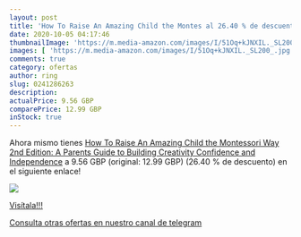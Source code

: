 ```yaml
---
layout: post
title: 'How To Raise An Amazing Child the Montes al 26.40 % de descuento'
date: 2020-10-05 04:17:46
thumbnailImage: 'https://m.media-amazon.com/images/I/51Oq+kJNXIL._SL200_.jpg'
images: [ 'https://m.media-amazon.com/images/I/51Oq+kJNXIL._SL200_.jpg' ]
comments: true
category: ofertas
author: ring
slug: 0241286263
description:
actualPrice: 9.56 GBP
comparePrice: 12.99 GBP
inStock: true
---
```


Ahora mismo tienes [How To Raise An Amazing Child the Montessori Way  2nd Edition: A Parents  Guide to Building Creativity  Confidence  and Independence](https://www.amazon.co.uk/dp/0241286263/?tag=redken01-21) a 9.56 GBP (original: 12.99 GBP) (26.40 %  de descuento) en el siguiente enlace!

[![](https://m.media-amazon.com/images/I/51Oq+kJNXIL._SL200_.jpg)](https://www.amazon.co.uk/dp/0241286263/?tag=redken01-21)

[Visítala!!!](https://www.amazon.co.uk/dp/0241286263/?tag=redken01-21)

[Consulta otras ofertas en nuestro canal de telegram](https://t.me/s/ofertas25)
